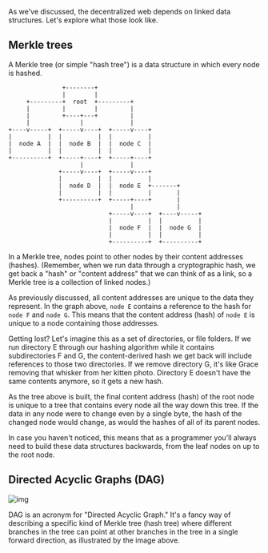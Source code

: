
As we've discussed, the decentralized web depends on linked data structures. Let's explore
what those look like.

## Merkle trees
A Merkle tree (or simple "hash tree") is a data structure in which every node is hashed.

```
               +--------+
               |        |
     +---------+  root  +---------+
     |         |        |         |
     |         +----+---+         |
     |              |             |
+----v-----+  +-----v----+  +-----v----+
|          |  |          |  |          |
|  node A  |  |  node B  |  |  node C  |
|          |  |          |  |          |
+----------+  +-----+----+  +-----+----+
                    |             |
              +-----v----+  +-----v----+
              |          |  |          |
              |  node D  |  |  node E  +-------+
              |          |  |          |       |
              +----------+  +-----+----+       |
                                  |            |
                            +-----v----+  +----v-----+
                            |          |  |          |
                            |  node F  |  |  node G  |
                            |          |  |          |
                            +----------+  +----------+
```

In a Merkle tree, nodes point to other nodes by their content addresses (hashes). (Remember,
when we run data through a cryptographic hash, we get back a "hash" or "content address"
that we can think of as a link, so a Merkle tree is a collection of linked nodes.)

As previously discussed, all content addresses are unique to the data they represent. In the graph above, `node E` contains a reference to the hash for `node F` and `node G`. This means that the content address (hash) of `node E` is unique to a node containing those addresses.

Getting lost? Let's imagine this as a set of directories, or file folders. If we run directory E through our hashing algorithm
while it contains subdirectories F and G, the content-derived hash we get back will include references to those two directories. If we remove directory G, it's like Grace removing that whisker from her kitten photo. Directory E doesn't have the same contents anymore, so it gets a new hash.

As the tree above is built, the final content address (hash) of the root node is unique to a
tree that contains every node all the way down this tree. If the data in any node were
to change even by a single byte, the hash of the changed node would change, as would the hashes
of all of its parent nodes.

In case you haven't noticed, this means that as a programmer you'll always need to build
these data structures backwards, from the leaf nodes on up to the root node.

## Directed Acyclic Graphs (DAG)

![img](https://upload.wikimedia.org/wikipedia/commons/c/c6/Topological_Ordering.svg)

DAG is an acronym for "Directed Acyclic Graph." It's a fancy way of describing a
specific kind of Merkle tree (hash tree) where different branches in the tree can point at other branches
in the tree in a single forward direction, as illustrated by the image above.

